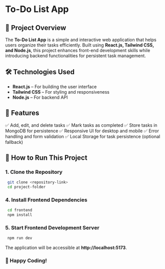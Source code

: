 # To-Do List App

## 📌 Project Overview
The **To-Do List App** is a simple and interactive web application that helps users organize their tasks efficiently. Built using **React.js, Tailwind CSS, and Node.js**, this project enhances front-end development skills while introducing backend functionalities for persistent task management.

## 🛠️ Technologies Used
- **React.js** – For building the user interface
- **Tailwind CSS** – For styling and responsiveness
- **Node.js** – For backend API

## 🎯 Features
✅ Add, edit, and delete tasks
✅ Mark tasks as completed
✅ Store tasks in MongoDB for persistence
✅ Responsive UI for desktop and mobile
✅ Error handling and form validation
✅ Local Storage for task persistence (optional fallback)

## 🚀 How to Run This Project

### **1. Clone the Repository**
```bash
 git clone <repository-link>
 cd project-folder
```

### **4. Install Frontend Dependencies**
```bash
 cd frontend
 npm install
```

### **5. Start Frontend Development Server**
```bash
 npm run dev
```
The application will be accessible at **http://localhost:5173**.

### 🎯 Happy Coding!


